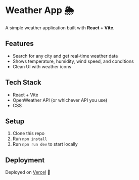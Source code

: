 # Weather App 🌦️

A simple weather application built with **React + Vite**.

## Features
- Search for any city and get real-time weather data
- Shows temperature, humidity, wind speed, and conditions
- Clean UI with weather icons

## Tech Stack
- React + Vite
- OpenWeather API (or whichever API you use)
- CSS

## Setup
1. Clone this repo
2. Run `npm install`
3. Run `npm run dev` to start locally

## Deployment
Deployed on [Vercel](https://vercel.com/) 🚀
